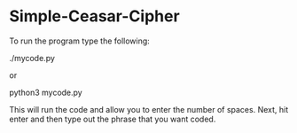 # Simple-Ceasar-Cipher

To run the program type the following:

./mycode.py

or 

python3 mycode.py


This will run the code and allow you to enter the number of spaces. Next, hit enter and then type out the phrase that you want coded. 
